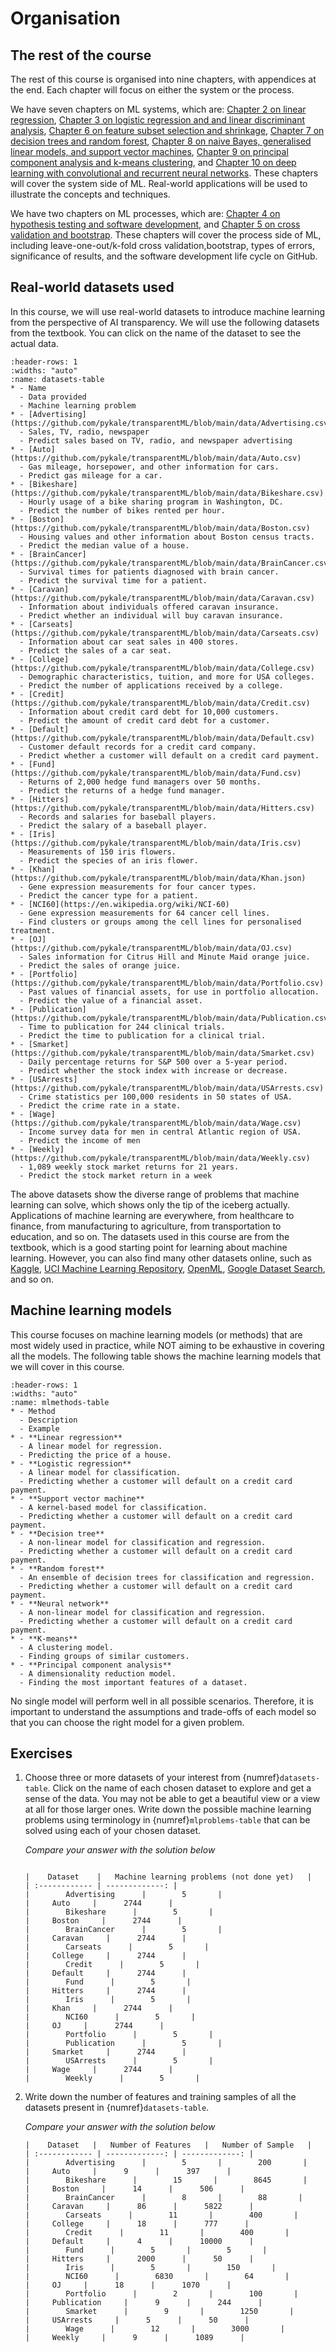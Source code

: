 # Organisation

## The rest of the course

The rest of this course is organised into nine chapters, with appendices at the end. Each chapter will focus on either the system or the process.

We have seven chapters on ML systems, which are: [Chapter 2 on linear regression](https://pykale.github.io/transparentML/02-linear-reg/overview.html), [Chapter 3 on logistic regression and and linear discriminant analysis](https://pykale.github.io/transparentML/03-logistic-reg/overview.html), [Chapter 6 on feature subset selection and shrinkage](https://pykale.github.io/transparentML/06-ftr-select-shrink/overview.html), [Chapter 7 on decision trees and random forest](https://pykale.github.io/transparentML/07-dec-trees-rnd-forest/overview.html), [Chapter 8 on naive Bayes, generalised linear models, and support vector machines](https://pykale.github.io/transparentML/08-nb-glm-svm/overview.html), [Chapter 9 on principal component analysis and k-means clustering](https://pykale.github.io/transparentML/09-pca-kmeans/overview.html), and [Chapter 10 on deep learning with convolutional and recurrent neural networks](https://pykale.github.io/transparentML/10-deep-cnn-rnn/overview.html). These chapters will cover the system side of ML. Real-world applications will be used to illustrate the concepts and techniques.

We have two chapters on ML processes, which are: [Chapter 4 on hypothesis testing and software development](https://pykale.github.io/transparentML/04-hypo-test-sw-dev/overview.html), and [Chapter 5 on cross validation and bootstrap](https://pykale.github.io/transparentML/05-cross-val-bootstrap/overview.html). These chapters will cover the process side of ML, including leave-one-out/k-fold cross validation,bootstrap, types of errors, significance of results, and the software development life cycle on GitHub.

## Real-world datasets used

In this course, we will use real-world datasets to introduce machine learning from the perspective of AI transparency. We will use the following datasets from the textbook. You can click on the name of the dataset to see the actual data.

```{list-table} Datasets used in this course, from the textbook (to refine)
:header-rows: 1
:widths: "auto"
:name: datasets-table
* - Name
  - Data provided
  - Machine learning problem
* - [Advertising](https://github.com/pykale/transparentML/blob/main/data/Advertising.csv)
  - Sales, TV, radio, newspaper
  - Predict sales based on TV, radio, and newspaper advertising
* - [Auto](https://github.com/pykale/transparentML/blob/main/data/Auto.csv)
  - Gas mileage, horsepower, and other information for cars.
  - Predict gas mileage for a car.
* - [Bikeshare](https://github.com/pykale/transparentML/blob/main/data/Bikeshare.csv)
  - Hourly usage of a bike sharing program in Washington, DC.
  - Predict the number of bikes rented per hour.
* - [Boston](https://github.com/pykale/transparentML/blob/main/data/Boston.csv)
  - Housing values and other information about Boston census tracts.
  - Predict the median value of a house.
* - [BrainCancer](https://github.com/pykale/transparentML/blob/main/data/BrainCancer.csv)
  - Survival times for patients diagnosed with brain cancer.
  - Predict the survival time for a patient.
* - [Caravan](https://github.com/pykale/transparentML/blob/main/data/Caravan.csv)
  - Information about individuals offered caravan insurance.
  - Predict whether an individual will buy caravan insurance.
* - [Carseats](https://github.com/pykale/transparentML/blob/main/data/Carseats.csv)
  - Information about car seat sales in 400 stores.
  - Predict the sales of a car seat.
* - [College](https://github.com/pykale/transparentML/blob/main/data/College.csv)
  - Demographic characteristics, tuition, and more for USA colleges.
  - Predict the number of applications received by a college.
* - [Credit](https://github.com/pykale/transparentML/blob/main/data/Credit.csv)
  - Information about credit card debt for 10,000 customers.
  - Predict the amount of credit card debt for a customer.
* - [Default](https://github.com/pykale/transparentML/blob/main/data/Default.csv)
  - Customer default records for a credit card company.
  - Predict whether a customer will default on a credit card payment.
* - [Fund](https://github.com/pykale/transparentML/blob/main/data/Fund.csv)
  - Returns of 2,000 hedge fund managers over 50 months.
  - Predict the returns of a hedge fund manager.
* - [Hitters](https://github.com/pykale/transparentML/blob/main/data/Hitters.csv)
  - Records and salaries for baseball players.
  - Predict the salary of a baseball player.
* - [Iris](https://github.com/pykale/transparentML/blob/main/data/Iris.csv)
  - Measurements of 150 iris flowers.
  - Predict the species of an iris flower.
* - [Khan](https://github.com/pykale/transparentML/blob/main/data/Khan.json)
  - Gene expression measurements for four cancer types.
  - Predict the cancer type for a patient.
* - [NCI60](https://en.wikipedia.org/wiki/NCI-60)
  - Gene expression measurements for 64 cancer cell lines.
  - Find clusters or groups among the cell lines for personalised treatment.
* - [OJ](https://github.com/pykale/transparentML/blob/main/data/OJ.csv)
  - Sales information for Citrus Hill and Minute Maid orange juice.
  - Predict the sales of orange juice.
* - [Portfolio](https://github.com/pykale/transparentML/blob/main/data/Portfolio.csv)
  - Past values of financial assets, for use in portfolio allocation.
  - Predict the value of a financial asset.
* - [Publication](https://github.com/pykale/transparentML/blob/main/data/Publication.csv)
  - Time to publication for 244 clinical trials.
  - Predict the time to publication for a clinical trial.
* - [Smarket](https://github.com/pykale/transparentML/blob/main/data/Smarket.csv)
  - Daily percentage returns for S&P 500 over a 5-year period.
  - Predict whether the stock index with increase or decrease.
* - [USArrests](https://github.com/pykale/transparentML/blob/main/data/USArrests.csv)
  - Crime statistics per 100,000 residents in 50 states of USA.
  - Predict the crime rate in a state.
* - [Wage](https://github.com/pykale/transparentML/blob/main/data/Wage.csv)
  - Income survey data for men in central Atlantic region of USA.
  - Predict the income of men
* - [Weekly](https://github.com/pykale/transparentML/blob/main/data/Weekly.csv)
  - 1,089 weekly stock market returns for 21 years.
  - Predict the stock market return in a week
```
<!-- * - [NYSE](https://github.com/pykale/transparentML/blob/main/data/.csv)
  - Returns, volatility, and volume for the New York Stock Exchange.
  - Predict the returns of a stock. -->

The above datasets show the diverse range of problems that machine learning can solve, which shows only the tip of the iceberg actually. Applications of machine learning are everywhere, from healthcare to finance, from manufacturing to agriculture, from transportation to education, and so on. The datasets used in this course are from the textbook, which is a good starting point for learning about machine learning. However, you can also find many other datasets online, such as [Kaggle](https://www.kaggle.com/datasets), [UCI Machine Learning Repository](https://archive.ics.uci.edu/ml/index.php), [OpenML](https://www.openml.org/), [Google Dataset Search](https://datasetsearch.research.google.com/), and so on.

## Machine learning models

This course focuses on machine learning models (or methods) that are most widely used in practice, while NOT aiming to be exhaustive in covering all the models. The following table shows the machine learning models that we will cover in this course.

```{list-table} Machine learning models/methods
:header-rows: 1
:widths: "auto"
:name: mlmethods-table
* - Method
  - Description
  - Example
* - **Linear regression**
  - A linear model for regression.
  - Predicting the price of a house.
* - **Logistic regression**
  - A linear model for classification.
  - Predicting whether a customer will default on a credit card payment.
* - **Support vector machine**
  - A kernel-based model for classification.
  - Predicting whether a customer will default on a credit card payment.
* - **Decision tree**
  - A non-linear model for classification and regression.
  - Predicting whether a customer will default on a credit card payment.
* - **Random forest**
  - An ensemble of decision trees for classification and regression.
  - Predicting whether a customer will default on a credit card payment.
* - **Neural network**
  - A non-linear model for classification and regression.
  - Predicting whether a customer will default on a credit card payment.
* - **K-means**
  - A clustering model.
  - Finding groups of similar customers.
* - **Principal component analysis**
  - A dimensionality reduction model.
  - Finding the most important features of a dataset.
```

No single model will perform well in all possible scenarios. Therefore, it is important to understand the assumptions and trade-offs of each model so that you can choose the right model for a given problem.

## Exercises

1. Choose three or more datasets of your interest from {numref}`datasets-table`. Click on the name of each chosen dataset to explore and get a sense of the data. You may not be able to get a beautiful view or a view at all for those larger ones. Write down the possible machine learning problems using terminology in {numref}`mlproblems-table` that can be solved using each of your chosen dataset.

   *Compare your answer with the solution below*

   ```{toggle}

   |    Dataset    |   Machine learning problems (not done yet)   |
   | :------------ | -------------: |
   |        Advertising      |        5       |
   |     Auto     |      2744      |
   |        Bikeshare      |        5       |
   |     Boston     |      2744      |
   |        BrainCancer      |        5       |
   |     Caravan     |      2744      |
   |        Carseats      |        5       |
   |     College     |      2744      |
   |        Credit      |        5       |
   |     Default     |      2744      |
   |        Fund      |        5       |
   |     Hitters     |      2744      |
   |        Iris      |        5       |
   |     Khan     |      2744      |
   |        NCI60      |        5       |
   |     OJ     |      2744      |
   |        Portfolio      |        5       |
   |        Publication      |        5       |
   |     Smarket     |      2744      |
   |        USArrests      |        5       |
   |     Wage     |      2744      |
   |        Weekly      |        5       |

   ```
2. Write down the number of features and training samples of all the datasets present in {numref}`datasets-table`.

   *Compare your answer with the solution below*

   ```{toggle}
   |    Dataset   |   Number of Features   |   Number of Sample   |
   | :------------ | -------------: | -------------: |
   |        Advertising      |        5       |        200       |
   |     Auto     |      9      |      397      |
   |        Bikeshare      |        15       |        8645       |
   |     Boston     |      14      |      506      |
   |        BrainCancer      |        8       |        88       |
   |     Caravan     |      86      |      5822      |
   |        Carseats      |        11       |        400       |
   |     College     |      18      |      777      |
   |        Credit      |        11       |        400       |
   |     Default     |      4      |      10000      |
   |        Fund      |        5       |        5       |
   |     Hitters     |      2000      |      50      |
   |        Iris      |        5       |        150       |
   |        NCI60      |        6830       |        64       |
   |     OJ     |      18      |      1070      |
   |        Portfolio      |        2       |        100       |
   |     Publication     |      9      |      244      |
   |        Smarket      |        9       |        1250       |
   |     USArrests     |      5      |      50      |
   |        Wage      |        12       |        3000       |
   |     Weekly     |      9      |      1089      |
   ```
